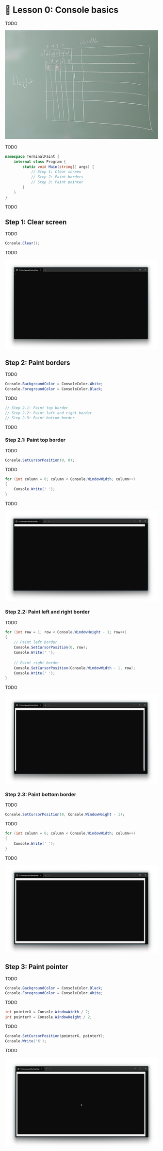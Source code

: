 # 📖 Lesson 0: Console basics

TODO

![Illustration of a console window with columns and rows.](../../Drawings/Console%20Window%20Width%20and%20Height.jpg)

TODO

```csharp
namespace TerminalPaint {
    internal class Program {
        static void Main(string[] args) {
            // Step 1: Clear screen
            // Step 2: Paint borders
            // Step 3: Paint pointer
        }
    }
}
```

TODO

## Step 1: Clear screen

TODO

```csharp
Console.Clear();
```

TODO

![Screenshot of console window after clearing](./Screenshot_0.png)

## Step 2: Paint borders

TODO

```csharp
Console.BackgroundColor = ConsoleColor.White;
Console.ForegroundColor = ConsoleColor.Black;
```

TODO

```csharp
// Step 2.1: Paint top border
// Step 2.2: Paint left and right border
// Step 2.3: Paint bottom border
```

TODO

### Step 2.1: Paint top border

TODO

```csharp
Console.SetCursorPosition(0, 0);
```

TODO

```csharp
for (int column = 0; column < Console.WindowWidth; column++)
{
    Console.Write(' ');
}
```

TODO

![Screenshot of console window after painting top border](./Screenshot_1.png)

### Step 2.2: Paint left and right border

TODO

```csharp
for (int row = 1; row < Console.WindowHeight - 1; row++)
{
    // Paint left border
    Console.SetCursorPosition(0, row);
    Console.Write(' ');

    // Paint right border
    Console.SetCursorPosition(Console.WindowWidth - 1, row);
    Console.Write(' ');
}
```

TODO

![Screenshot of console window after painting left and right borders](./Screenshot_2.png)

### Step 2.3: Paint bottom border

TODO

```csharp
Console.SetCursorPosition(0, Console.WindowHeight - 1);
```

TODO

```csharp
for (int column = 0; column < Console.WindowWidth; column++)
{
    Console.Write(' ');
}
```

TODO

![Screenshot of console window after painting bottom border](./Screenshot_3.png)

## Step 3: Paint pointer

TODO

```csharp
Console.BackgroundColor = ConsoleColor.Black;
Console.ForegroundColor = ConsoleColor.White;
```

TODO

```csharp
int pointerX = Console.WindowWidth / 2;
int pointerY = Console.WindowHeight / 2;
```

TODO

```csharp
Console.SetCursorPosition(pointerX, pointerY);
Console.Write('X');
```

TODO

![Screenshot of console window after painting cursor in the center](./Screenshot_4.png)
